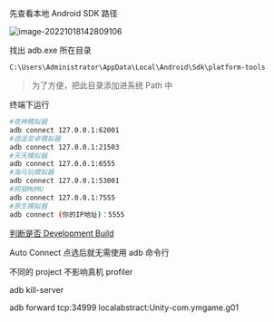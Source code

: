 先查看本地 Android SDK 路径

![image-20221018142809106](https://newbility523-1252413540.cos.ap-guangzhou.myqcloud.com/PicBedimage-20221018142809106.png)

找出 adb.exe 所在目录

`C:\Users\Administrator\AppData\Local\Android\Sdk\platform-tools`

> 为了方便，把此目录添加进系统 Path 中



终端下运行

```bash
#夜神模拟器
adb connect 127.0.0.1:62001
#逍遥安卓模拟器
adb connect 127.0.0.1:21503
#天天模拟器
adb connect 127.0.0.1:6555
#海马玩模拟器
adb connect 127.0.0.1:53001
#网易MUMU
adb connect 127.0.0.1:7555
#原生模拟器
adb connect (你的IP地址)：5555
```



[判断是否 Development Build](https://www.cnblogs.com/zhaoqingqing/p/13332683.html)

Auto Connect 点选后就无需使用 adb 命令行

不同的 project 不影响真机 profiler



adb kill-server

adb forward tcp:34999 localabstract:Unity-com.ymgame.g01